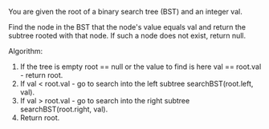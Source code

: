 You are given the root of a binary search tree (BST) and an integer val.

Find the node in the BST that the node's value equals val and return the subtree rooted with that node. If such a node does not exist, return null.

Algorithm:
1. If the tree is empty root == null or the value to find is here val == root.val - return root.
2. If val < root.val - go to search into the left subtree searchBST(root.left, val).
3. If val > root.val - go to search into the right subtree searchBST(root.right, val).
4. Return root.
